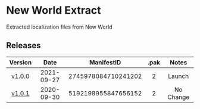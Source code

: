 # New World Extract

Extracted localization files from New World

## Releases

|                               Version                               |    Date    |     ManifestID      | .pak  |   Notes   |
| :-----------------------------------------------------------------: | :--------: | :-----------------: | :---: | :-------: |
|                               v1.0.0                                | 2021-09-27 | 2745978084710241202 |   2   |  Launch   |
| [v1.0.1](https://www.newworld.com/en-us/news/articles/update-1-0-1) | 2020-09-30 | 5192198955847656152 |   2   | No Change |
